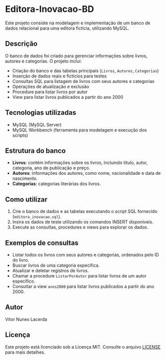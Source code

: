 # Editora-Inovacao-BD

Este projeto consiste na modelagem e implementação de um banco de dados relacional para uma editora fictícia, utilizando MySQL.

## Descrição

O banco de dados foi criado para gerenciar informações sobre livros, autores e categorias. O projeto inclui:

- Criação do banco e das tabelas principais (`Livros`, `Autores`, `Categorias`)
- Inserção de dados reais e fictícios para testes
- Consultas SQL para listagem de livros com seus autores e categorias
- Operações de atualização e exclusão
- Procedure para listar livros por autor
- View para listar livros publicados a partir do ano 2000

## Tecnologias utilizadas

- MySQL (MySQL Server)
- MySQL Workbench (ferramenta para modelagem e execução dos scripts)

## Estrutura do banco

- **Livros**: contém informações sobre os livros, incluindo título, autor, categoria, ano de publicação e preço.
- **Autores**: informações dos autores, como nome, nacionalidade e data de nascimento.
- **Categorias**: categorias literárias dos livros.

## Como utilizar

1. Crie o banco de dados e as tabelas executando o script SQL fornecido (`editora_inovacao.sql`).
2. Insira os dados de teste utilizando os comandos INSERT disponíveis.
3. Execute as consultas, procedures e views para explorar os dados.

## Exemplos de consultas

- Listar todos os livros com seus autores e categorias, ordenados pelo ID do livro.
- Buscar livros de uma categoria específica.
- Atualizar e deletar registros de livros.
- Chamar a procedure `ListarPorAutor` para listar livros de um autor específico.
- Consultar a view `anos2000` para listar livros publicados a partir do ano 2000.

## Autor

Vitor Nunes Lacerda

## Licença

Este projeto está licenciado sob a Licença MIT. Consulte o arquivo [LICENSE](LICENSE) para mais detalhes.
